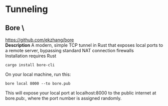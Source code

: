 # Tunneling

## Bore \
https://github.com/ekzhang/bore \
**Description** A modern, simple TCP tunnel in Rust that exposes local ports to a remote server, bypassing standard NAT connection firewalls \
Installation requires Rust
```
cargo install bore-cli
```
On your local machine, run this:
```
bore local 8000 --to bore.pub
```
This will expose your local port at localhost:8000 to the public internet at bore.pub:<PORT>, where the port number is assigned randomly.
